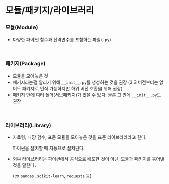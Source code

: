 # 모듈/패키지/라이브러리

### 모듈(Module)

- 다양한 파이썬 함수과 전역변수를 포함하는 파일(`.py`)

<br/>

### 패키지(Package)

- 모듈을 모아놓은 것
- 패키지라는걸 알리기 위해 `__init__.py`를 생성하는 것을 권장
  (3.3 버전부터는 없어도 패키지로 인식 가능하지만 하위 버전 호환을 위해 권장)
- 패키지 안에 여러 폴더(서브패키지)가 있을 수 있다. 물론 그 안에 `__init__.py`도 권장

<br/>

### 라이브러리(Library)

- 자료형, 내장 함수, 표준 모듈을 모아놓은 것을 표준 라이브러리라고 한다. 

  파이썬을 설치할 때 자동으로 설치된다.

- 외부 라이브러리는 파이썬에서 공식으로 배포한 것이 아닌, 모듈과 패키지를 묶어낸 것을 말한다. 

  (ex `pandas`, `scikit-learn`, `requests` 등)